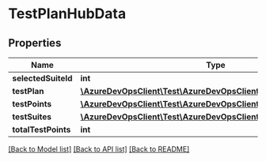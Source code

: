 # TestPlanHubData

## Properties
Name | Type | Description | Notes
------------ | ------------- | ------------- | -------------
**selectedSuiteId** | **int** |  | [optional] 
**testPlan** | [**\AzureDevOpsClient\Test\AzureDevOpsClient\Test\Model\TestPlan**](TestPlan.md) |  | [optional] 
**testPoints** | [**\AzureDevOpsClient\Test\AzureDevOpsClient\Test\Model\TestPoint[]**](TestPoint.md) |  | [optional] 
**testSuites** | [**\AzureDevOpsClient\Test\AzureDevOpsClient\Test\Model\TestSuite[]**](TestSuite.md) |  | [optional] 
**totalTestPoints** | **int** |  | [optional] 

[[Back to Model list]](../README.md#documentation-for-models) [[Back to API list]](../README.md#documentation-for-api-endpoints) [[Back to README]](../README.md)


